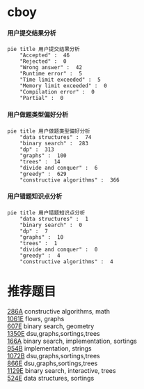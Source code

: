# cboy

<!-- tabs:start -->



#### **用户提交结果分析**

```mermaid
pie title 用户提交结果分析
    "Accepted" :  46
    "Rejected" :  0
    "Wrong answer" :  42
    "Runtime error" :  5
    "Time limit exceeded" :  5
    "Memory limit exceeded" :  0
    "Compilation error" :  0
    "Partial" :  0
```

#### **用户做题类型偏好分析**

```mermaid
pie title 用户做题类型偏好分析
    "data structures" :  74
    "binary search" :  283
    "dp" :  313
    "graphs" :  100
    "trees" :  14
    "divide and conquer" :  6
    "greedy" :  629
    "constructive algorithms" :  366
```
#### **用户错题知识点分析**

```mermaid
pie title 用户错题知识点分析
    "data structures" :  1
    "binary search" :  0
    "dp" :  7
    "graphs" :  10
    "trees" :  1
    "divide and conquer" :  0
    "greedy" :  4
    "constructive algorithms" :  4
```



<!-- tabs:end -->
# 推荐题目
[286A](https://codeforces.com/contest/286/problem/A)		constructive algorithms,
                        math		  
[1061E](https://codeforces.com/contest/1061/problem/E)		flows,
                        graphs		  
[607E](https://codeforces.com/contest/607/problem/E)		binary search,
                        geometry		  
[1350E](https://codeforces.com/contest/1350/problem/E)		dsu,graphs,sortings,trees		  
[166A](https://codeforces.com/contest/166/problem/A)		binary search,
                        implementation,
                        sortings		  
[954B](https://codeforces.com/contest/954/problem/B)		implementation,
                        strings		  
[1072B](https://codeforces.com/contest/1072/problem/B)		dsu,graphs,sortings,trees		  
[866E](https://codeforces.com/contest/866/problem/E)		dsu,graphs,sortings,trees		  
[1129E](https://codeforces.com/contest/1129/problem/E)		binary search,
                        interactive,
                        trees		  
[524E](https://codeforces.com/contest/524/problem/E)		data structures,
                        sortings		  
